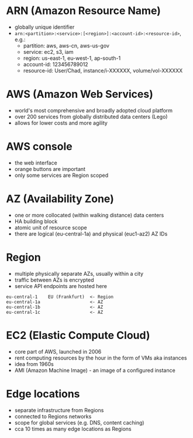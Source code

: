 # ARN (Amazon Resource Name)

* globally unique identifier
* `arn:<partition>:<service>:[<region>]:<account-id>:<resource-id>`, e.g.:
  * partition: aws, aws-cn, aws-us-gov
  * service: ec2, s3, iam
  * region: us-east-1, eu-west-1, ap-south-1
  * account-id: 123456789012
  * resource-id: User/Chad, instance/i-XXXXXX, volume/vol-XXXXXX

# AWS (Amazon Web Services)

* world's most comprehensive and broadly adopted cloud platform
* over 200 services from globally distributed data centers (Lego)
* allows for lower costs and more agility

# AWS console

* the web interface
* orange buttons are important
* only some services are Region scoped

# AZ (Availability Zone)

* one or more collocated (within walking distance) data centers
* HA building block
* atomic unit of resource scope
* there are logical (eu-central-1a) and physical (euc1-az2) AZ IDs

# Region

* multiple physically separate AZs, usually within a city
* traffic between AZs is encrypted
* service API endpoints are hosted here

```
eu-central-1    EU (Frankfurt)  <- Region
eu-central-1a                   <- AZ
eu-central-1b                   <- AZ
eu-central-1c                   <- AZ
```
 
# EC2 (Elastic Compute Cloud)

* core part of AWS, launched in 2006
* rent computing resources by the hour in the form of VMs aka instances
* idea from 1960s
* AMI (Amazon Machine Image) - an image of a configured instance

# Edge locations

* separate infrastructure from Regions
* connected to Regions networks
* scope for global services (e.g. DNS, content caching)
* cca 10 times as many edge locations as Regions
